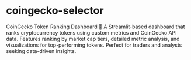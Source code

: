 # coingecko-selector
CoinGecko Token Ranking Dashboard 🚀 A Streamlit-based dashboard that ranks cryptocurrency tokens using custom metrics and CoinGecko API data. Features ranking by market cap tiers, detailed metric analysis, and visualizations for top-performing tokens. Perfect for traders and analysts seeking data-driven insights.
